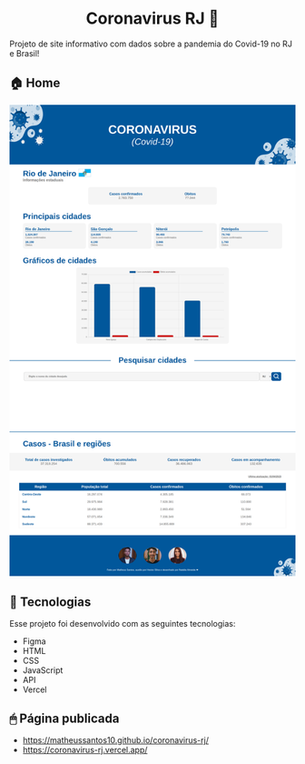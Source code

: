 <h1 align="center">Coronavirus RJ 🦠</h1>

Projeto de site informativo com dados sobre a pandemia do Covid-19 no RJ e Brasil!
<br>

<p align="center">
  <h2>🏠 Home </h2>
  <img src="./img/readme_banner.png"/>
</p>

## 🚀 Tecnologias

Esse projeto foi desenvolvido com as seguintes tecnologias:

-  Figma
-  HTML
-  CSS
-  JavaScript
-  API
-  Vercel

## 🖱 Página publicada

-  https://matheussantos10.github.io/coronavirus-rj/
-  https://coronavirus-rj.vercel.app/
